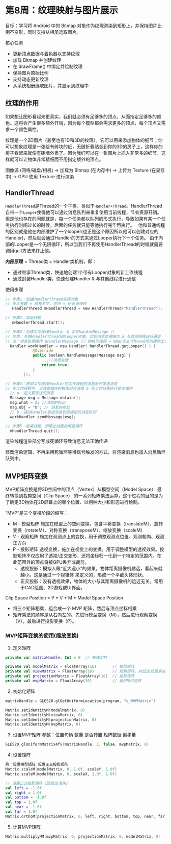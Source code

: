 # 第8周：纹理映射与图片展示
目标：学习将 Android 中的 Bitmap 对象作为纹理渲染到矩形上，并保持图片比例不变形，同时支持从相册选取图片。

核心任务
* 更新顶点数据与着色器以支持纹理
* 加载 Bitmap 并创建纹理
* 在 drawFrame() 中绑定并绘制纹理
* 保持图片原始比例
* 支持动态更新纹理	
* 从系统相册选取图片，并显示到纹理中

## 纹理的作用
如果想让图形看起来更真实，我们就必须有足够多的顶点，从而指定足够多的颜色。这将会产生很多额外开销，因为每个模型都会需求更多的顶点，每个顶点又需求一个颜色属性。

纹理是一个2D图片（甚至也有1D和3D的纹理），它可以用来添加物体的细节；你可以想象纹理是一张绘有砖块的纸，无缝折叠贴合到你的3D的房子上，这样你的房子看起来就像有砖墙外表了。因为我们可以在一张图片上插入非常多的细节，这样就可以让物体非常精细而不用指定额外的顶点。

图像源 (网络/磁盘/相机) -> 加载为 Bitmap (在内存中) -> 上传为 Texture (在显存中) -> GPU 使用 Texture 进行渲染

## HandlerThread
`HandlerThread`是Thread的一个子类，类似于`Handler+Thread`。HandlerThread自带一个`Looper`使得他可以通过消息队列来重复使用当前线程，节省资源开销。但是他也存在的问题就是，每一个任务都以队列的形式执行，导致如果有某一个任务执行时间过长的时候，后面的任务就只能等他执行完毕再执行。
 
他和普通线程的区别就是他在内部维护了一个looper(也正是这个原因所以他可以创建对应的Handler)，然后就会通过Handler的方式来通过Looper执行下一个任务。
由于内部的Looper是一个无限循环，所以当我们不再使用HandlerThread的时候就需要调用quit方法来终止他。

**内部原理** = Thread类 + Handler类机制，即：
* 通过继承Thread类，快速地创建1个带有Looper对象的新工作线程
* 通过封装Handler类，快速创建Handler & 与其他线程进行通信

使用步骤
```kotlin
// 步骤1：创建HandlerThread实例对象
// 传入参数 = 线程名字，作用 = 标记该线程
   HandlerThread mHandlerThread = new HandlerThread("handlerThread");

// 步骤2：启动线程
   mHandlerThread.start();

// 步骤3：创建工作线程Handler & 复写handleMessage（）
// 作用：关联HandlerThread的Looper对象、实现消息处理操作 & 与其他线程进行通信
// 注：消息处理操作（HandlerMessage（））的执行线程 = mHandlerThread所创建的工作线程中执行
  Handler workHandler = new Handler( handlerThread.getLooper() ) {
            @Override
            public boolean handleMessage(Message msg) {
                ...//消息处理
                return true;
            }
        });

// 步骤4：使用工作线程Handler向工作线程的消息队列发送消息
// 在工作线程中，当消息循环时取出对应消息 & 在工作线程执行相关操作
  // a. 定义要发送的消息
  Message msg = Message.obtain();
  msg.what = 2; //消息的标识
  msg.obj = "B"; // 消息的存放
  // b. 通过Handler发送消息到其绑定的消息队列
  workHandler.sendMessage(msg);

// 步骤5：结束线程，即停止线程的消息循环
  mHandlerThread.quit();
```
渲染线程渲染部分写成死循环导致消息无法正确传递

修改渲染逻辑，不再采用死循环等待信号触发的方式，将渲染消息也加入消息循环队列中。

## MVP矩阵变换
MVP矩阵变换是将3D空间中的顶点（Vertex）从模型空间（Model Space） 最终转换到裁剪空间（Clip Space） 的一系列矩阵乘法运算。这个过程的目的是为了确定3D物体在2D屏幕上的哪个位置、以何种大小和形态进行绘制。

“MVP”是三个变换阶段的缩写：
* M - 模型矩阵 施加在模型上的空间变换，包含平移变换（translateM）、旋转变换（rotateM）、对称变换（transposeM）、缩放变换（scaleM）
* V - 观察矩阵 施加在观测点上的变换，用于调整观测点位置、观测朝向、观测正方向
* P - 投影矩阵 透视变换，施加在视觉上的变换，用于调整模型的透视效果。投影矩阵不仅应用了透视/正交变形，还将坐标归一化到一个特定的范围内。在此范围外的顶点将被GPU丢弃或裁剪。
  * 透视投影：模拟人眼“近大远小”的效果。物体距离摄像机越远，看起来就越小。这是通过一个视锥体 来定义的，形成一个平截头体形状。
  * 正交投影：没有透视效果，物体的大小与其距离摄像机的远近无关。常用于CAD绘图、2D游戏或UI界面。

Clip Space Position = P * V * M * Model Space Position
* 将三个矩阵相乘，组合成一个 MVP 矩阵，然后与顶点坐标相乘
* 矩阵乘法的顺序是从右向左的。先进行模型变换（M），然后进行观察变换（V），最后进行投影变换（P）。
### MVP矩阵变换的使用(缩放变换)
1. 定义矩阵
```kotlin
private var matrixHandle: Int = 0  // 矩阵句柄

private val modelMatrix = FloatArray(16)       // 模型矩阵
private val viewMatrix = FloatArray(16)        // 观察矩阵，对应2D纹理来说可以不需要观察矩阵
private val projectionMatrix = FloatArray(16)  // 投影矩阵
private val mvpMatrix = FloatArray(16)         // 最终MVP矩阵
```
2. 初始化矩阵
```kotlin
matrixHandle = GLES20.glGetUniformLocation(program, "u_MVPMatrix")

Matrix.setIdentityM(modelMatrix, 0)
Matrix.setIdentityM(viewMatrix, 0)
Matrix.setIdentityM(projectionMatrix, 0)
Matrix.setIdentityM(mvpMatrix, 0)
```
3. 设置MVP矩阵  参数：位置句柄 数量 是否转置 矩阵数据 偏移量
```kotlin
GLES20.glUniformMatrix4fv(matrixHandle, 1, false, mvpMatrix, 0)
```
4. 设置矩阵
```kotlin
例：设置模型矩阵 设置正交投影矩阵
Matrix.scaleM(modelMatrix, 0, 1.0f, scaleY, 1.0f)
Matrix.scaleM(modelMatrix, 0, scaleX, 1.0f, 1.0f)

// 设置正交投影矩阵（适合2D渲染）
val left = -1.0f
val right = 1.0f
val bottom = -1.0f
val top = 1.0f
val near = -1.0f
val far = 1.0f
Matrix.orthoM(projectionMatrix, 0, left, right, bottom, top, near, far)
```
5. 计算MVP矩阵
```kotlin
Matrix.multiplyMM(mvpMatrix, 0, projectionMatrix, 0, modelMatrix, 0)
```
